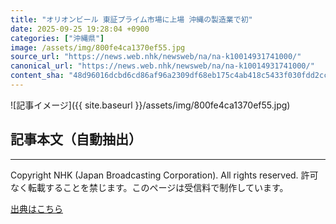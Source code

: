 ```yaml
---
title: "オリオンビール 東証プライム市場に上場 沖縄の製造業で初"
date: 2025-09-25 19:28:04 +0900
categories: ["沖縄県"]
image: /assets/img/800fe4ca1370ef55.jpg
source_url: "https://news.web.nhk/newsweb/na/na-k10014931741000/"
canonical_url: "https://news.web.nhk/newsweb/na/na-k10014931741000/"
content_sha: "48d96016dcbd6cd86af96a2309df68eb175c4ab418c5433f030fdd2cc42133fd"
---
```


![記事イメージ]({{ site.baseurl }}/assets/img/800fe4ca1370ef55.jpg)

## 記事本文（自動抽出）
<div><div class="_13tndsj2"><nav aria-label="フッターサイトナビゲーション" class="_13tndsj4"></nav><hr class="esl7kn2s esl7kn1l esl7kn1n _14xli2ae"><p class="esl7kn2s esl7kn1m esl7kn1o _1yvk0f68 _1lugom81">Copyright NHK (Japan Broadcasting Corporation). All rights reserved. 許可なく転載することを禁じます。このページは受信料で制作しています。</p></div></div>

[出典はこちら](https://news.web.nhk/newsweb/na/na-k10014931741000/)
